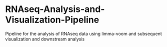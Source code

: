 # RNAseq-Analysis-and-Visualization-Pipeline
Pipeline for the analysis of RNAseq data using limma-voom and subsequent visualization and downstream analysis
